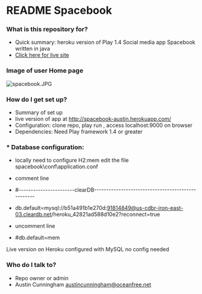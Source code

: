 # README Spacebook #

### What is this repository for? ###

* Quick summary: heroku version of Play 1.4 Social media app Spacebook written in java
* [Click here for live site](http://spacebook-austin.herokuapp.com)

### Image of user Home page ###

![spacebook.JPG](https://bitbucket.org/repo/6kK9K8/images/2198659219-spacebook.JPG)



### How do I get set up? ###

* Summary of set up
* live version of app at http://spacebook-austin.herokuapp.com/
* Configuration: clone repo, play run , access localhost:9000 on browser
* Dependencies: Need Play framework 1.4 or greater 
### * Database configuration: ###

* locally need to configure H2:mem 
edit the file spacebook\conf\application.conf 
* comment line 


* #-----------------------clearDB--------------------------------------------------
* db.default=mysql://b51a491b1e270d:91814849@us-cdbr-iron-east-03.cleardb.net/heroku_42821ad588d10e2?reconnect=true
* uncomment line
* #db.default=mem

Live version on Heroku configured with MySQL no config needed


### Who do I talk to? ###

* Repo owner or admin
* Austin Cunningham austincunningham@oceanfree.net